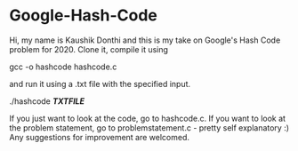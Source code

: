 # Google-Hash-Code
Hi, my name is Kaushik Donthi and this is my take on Google's Hash Code problem for 2020. Clone it, compile it using 

gcc -o hashcode hashcode.c

and run it using a .txt file with the specified input.

./hashcode ___TXTFILE___

If you just want to look at the code, go to hashcode.c. If you want to look at the problem statement, go to problemstatement.c - pretty self explanatory :) Any suggestions for improvement are welcomed.
